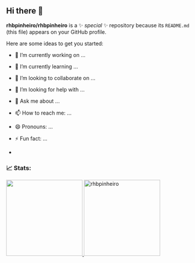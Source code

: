 ## Hi there 👋


**rhbpinheiro/rhbpinheiro** is a ✨ _special_ ✨ repository because its `README.md` (this file) appears on your GitHub profile.

Here are some ideas to get you started:

- 🔭 I’m currently working on ...
- 🌱 I’m currently learning ...
- 👯 I’m looking to collaborate on ...
- 🤔 I’m looking for help with ...
- 💬 Ask me about ...
- 📫 How to reach me: ...
- 😄 Pronouns: ...
- ⚡ Fun fact: ...

- 
### 📈 Stats:

<div align="left"> 
<a href="https://github.com/rhbpinheiro">  
<img width="205em" src="https://github-readme-stats.vercel.app/api/top-langs/?username=rhbpinheiro&show_icons=true&theme=tokyonight"/>
<img width="205em" src="https://github-readme-stats.vercel.app/api?username=rhbpinheiro&show_icons=true&theme=tokyonight&locale=en" alt="rhbpinheiro" />
</div>
